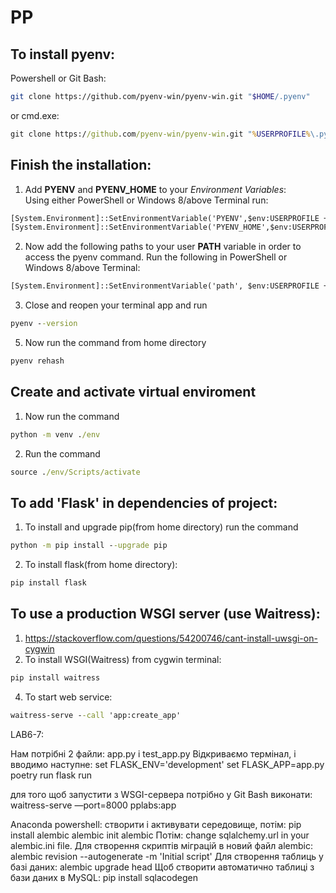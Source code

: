 # PP
## To install pyenv:
Powershell or Git Bash:
```bash
git clone https://github.com/pyenv-win/pyenv-win.git "$HOME/.pyenv"
```
or cmd.exe:
```bat
git clone https://github.com/pyenv-win/pyenv-win.git "%USERPROFILE%\.pyenv"
```

## Finish the installation:
1. Add **PYENV** and **PYENV_HOME** to your *Environment Variables*:  
  Using either PowerShell or Windows 8/above Terminal run:
  ```bat
  [System.Environment]::SetEnvironmentVariable('PYENV',$env:USERPROFILE + "\.pyenv\pyenv-win\","User")  
  [System.Environment]::SetEnvironmentVariable('PYENV_HOME',$env:USERPROFILE + "\.pyenv\pyenv-win\","User")
  ```
2. Now add the following paths to your user **PATH** variable in order to access the pyenv command. Run the following in PowerShell or Windows 8/above Terminal:
  ```bat
  [System.Environment]::SetEnvironmentVariable('path', $env:USERPROFILE + "\.pyenv\pyenv-win\bin;" + $env:USERPROFILE + "\.pyenv\pyenv-win\shims;" + [System.Environment]::GetEnvironmentVariable('path', "User"),"User")
  ```
3. Close and reopen your terminal app and run
  ```bat
  pyenv --version
  ```
5. Now run the command from home directory
  ```bat
  pyenv rehash
  ```

## Create and activate virtual enviroment
 1.  Now run the command
  ```bat
  python -m venv ./env
  ```
 2. Run the command
  ```bat
  source ./env/Scripts/activate
  ```
 ## To add 'Flask' in dependencies of project:
 1. To install and upgrade pip(from home directory) run the command
   ```bat
   python -m pip install --upgrade pip
   ```
 2. To install flask(from home directory):
  ```bat
  pip install flask
  ```
  
## To  use a production WSGI server (use Waitress):
  1. https://stackoverflow.com/questions/54200746/cant-install-uwsgi-on-cygwin
  2. To install WSGI(Waitress) from cygwin terminal:
   ```bat
   pip install waitress
   ```
  4. To start web service:
   ```bat
   waitress-serve --call 'app:create_app'
   ```
LAB6-7:

Нам потрібні 2 файли: app.py і test_app.py
Відкриваємо термінал, і вводимо наступне:
set FLASK_ENV='development'
set FLASK_APP=app.py
poetry run flask run

для того щоб запустити з WSGI-сервера потрібно у Git Bash виконати:
waitress-serve —port=8000 pplabs:app

Anaconda powershell:
створити і активувати середовище, потім:
pip install alembic
alembic init alembic
Потім:
change sqlalchemy.url in your alembic.ini file.
Для створення скриптів міграцій в новий файл alembic: 
alembic revision --autogenerate -m 'Initial script'
Для створення таблиць у базі даних:
alembic upgrade head
Щоб створити автоматично таблиці з бази даних в MySQL:
pip install sqlacodegen
